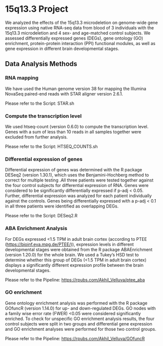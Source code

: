 # 15q13.3 Project
We analyzed the effects of the 15q13.3 microdeletion on genome-wide gene expression using native RNA-seq data from blood of 3 individuals with the 15q13.3 microdeletion and 4 sex- and age-matched control subjects. We assessed differentially expressed genes (DEGs), gene ontology (GO) enrichment, protein-protein interaction (PPI) functional modules, as well as gene expression in different brain developmental stages.
## Data Analysis Methods
### RNA mapping
We have used the Human genome version 38 for mapping the Illumina NovaSeq paired-end reads with STAR aligner version 2.6.1. 

Please refer to the Script: STAR.sh
### Compute the transcription level
We used htseq-count (version 0.6.0) to compute the transcription level. Genes with a sum of less than 10 reads in all samples together were excluded from further analysis.

Please refer to the Script: HTSEQ_COUNTS.sh

### Differential expression of genes 
Differential expression of genes was determined with the R package DESeq2 (version 1.30.1), which uses the Benjamini-Hochberg method to correct for multiple testing .All three patients were tested together against the four control subjects for differential expression of RNA. Genes were considered to be significantly differentially expressed if p-adj < 0.05. Further, differential expression was analyzed for each patient individually against the controls. Genes being differentially expressed with a p-adj < 0.1 in all three patients were identified as overlapping DEGs.

Please refer to the Script: DESeq2.R
###  ABA Enrichment Analysis
For DEGs expressed <1.5 TPM in adult brain cortex (according to PTEE (https://bioinf.eva.mpg.de/PTEE/)), expression levels in different developmental stages were obtained from the R package ABAEnrichment (version 1.20.0) for the whole brain. 
We used a Tukey’s HSD test to determine whether this group of DEGs (<1.5 TPM in adult brain cortex) displays a significantly different expression profile between the brain developmental stages.

Please refer to the Pipeline: https://rpubs.com/Akhil_Velluva/ptee_aba

### GO enrichment
Gene ontology enrichment analysis was performed with the R package GOfuncR (version 1.14.0) for up- and down-regulated DEGs. GO nodes with a family wise error rate (FWER) <0.05 were considered significantly enriched. To check for unspecific GO enrichment analysis results, the four control subjects were split in two groups and differential gene expression and GO enrichment analyses were performed for those two control groups.

Please refer to the Pipeline: https://rpubs.com/Akhil_Velluva/GOfuncR




